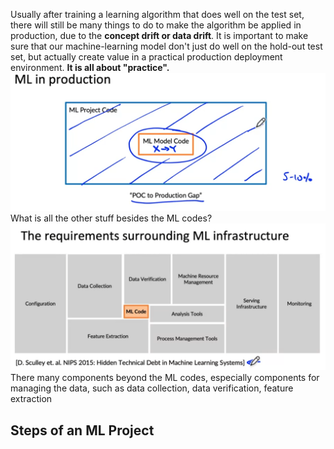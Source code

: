 Usually after training a learning algorithm that does well on the test set, there will still be many things to do to make the algorithm be applied in production, due to the **concept drift or data drift**. It is important to make sure that our machine-learning model don't just do well on the hold-out test set, but actually create value in a practical production deployment environment. **It is all about "practice".** 
![POC(proof of concept) to Production Gap](figures/WechatIMG8.png)
What is all the other stuff besides the ML codes?
![The requirement surrounding ML infrastructure](figures/WechatIMG9.png)
There many components beyond the ML codes, especially components for managing the data, such as data collection, data verification, feature extraction
## Steps of an ML Project

